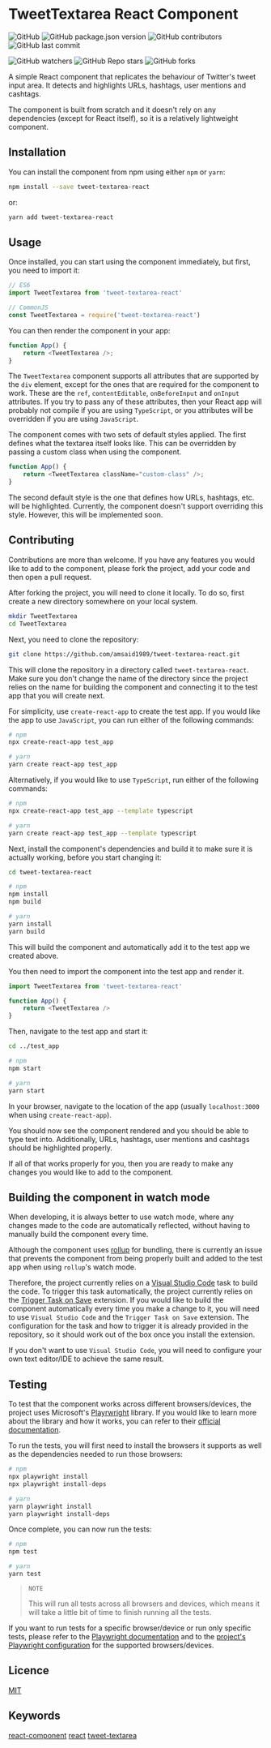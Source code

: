# TweetTextarea React Component

![GitHub](https://img.shields.io/github/license/amsaid1989/tweet-textarea-react) ![GitHub package.json version](https://img.shields.io/github/package-json/v/amsaid1989/tweet-textarea-react) ![GitHub contributors](https://img.shields.io/github/contributors/amsaid1989/tweet-textarea-react) ![GitHub last commit](https://img.shields.io/github/last-commit/amsaid1989/tweet-textarea-react)

![GitHub watchers](https://img.shields.io/github/watchers/amsaid1989/tweet-textarea-react?style=social) ![GitHub Repo stars](https://img.shields.io/github/stars/amsaid1989/tweet-textarea-react?style=social) ![GitHub forks](https://img.shields.io/github/forks/amsaid1989/tweet-textarea-react?style=social)

A simple React component that replicates the behaviour of Twitter's tweet input area. It detects and highlights URLs, hashtags, user mentions and cashtags.

The component is built from scratch and it doesn't rely on any dependencies (except for React itself), so it is a relatively lightweight component.

## Installation

You can install the component from npm using either `npm` or `yarn`:

```bash
npm install --save tweet-textarea-react
```

or:

```bash
yarn add tweet-textarea-react
```

## Usage

Once installed, you can start using the component immediately, but first, you need to import it:

```javascript
// ES6
import TweetTextarea from 'tweet-textarea-react'

// CommonJS
const TweetTextarea = require('tweet-textarea-react')
```

You can then render the component in your app:

```javascript
function App() {
    return <TweetTextarea />;
}
```

The `TweetTextarea` component supports all attributes that are supported by the `div` element, except for the ones that are required for the component to work. These are the `ref`, `contentEditable`, `onBeforeInput` and `onInput` attributes. If you try to pass any of these attributes, then your React app will probably not compile if you are using `TypeScript`, or you attributes will be overridden if you are using `JavaScript`.

The component comes with two sets of default styles applied. The first defines what the textarea itself looks like. This can be overridden by passing a custom class when using the component.

```javascript
function App() {
    return <TweetTextarea className="custom-class" />;
}
```

The second default style is the one that defines how URLs, hashtags, etc. will be highlighted. Currently, the component doesn't support overriding this style. However, this will be implemented soon.

## Contributing

Contributions are more than welcome. If you have any features you would like to add to the component, please fork the project, add your code and then open a pull request.

After forking the project, you will need to clone it locally. To do so, first create a new directory somewhere on your local system.

```bash
mkdir TweetTextarea
cd TweetTextarea
```

Next, you need to clone the repository:

```bash
git clone https://github.com/amsaid1989/tweet-textarea-react.git
```

This will clone the repository in a directory called `tweet-textarea-react`. Make sure you don't change the name of the directory since the project relies on the name for building the component and connecting it to the test app that you will create next.

For simplicity, use `create-react-app` to create the test app. If you would like the app to use `JavaScript`, you can run either of the following commands:

```bash
# npm
npx create-react-app test_app

# yarn
yarn create react-app test_app
```

Alternatively, if you would like to use `TypeScript`, run either of the following commands:

```bash
# npm
npx create-react-app test_app --template typescript

# yarn
yarn create react-app test_app --template typescript
```

Next, install the component's dependencies and build it to make sure it is actually working, before you start changing it:

```bash
cd tweet-textarea-react

# npm
npm install
npm build

# yarn
yarn install
yarn build
```

This will build the component and automatically add it to the test app we created above.

You then need to import the component into the test app and render it.

```javascript
import TweetTextarea from 'tweet-textarea-react'

function App() {
    return <TweetTextarea />
}
```

Then, navigate to the test app and start it:

```bash
cd ../test_app

# npm
npm start

# yarn
yarn start
```

In your browser, navigate to the location of the app (usually `localhost:3000` when using `create-react-app`).

You should now see the component rendered and you should be able to type text into. Additionally, URLs, hashtags, user mentions and cashtags should be highlighted properly.

If all of that works properly for you, then you are ready to make any changes you would like to add to the component.

## Building the component in watch mode

When developing, it is always better to use watch mode, where any changes made to the code are automatically reflected, without having to manually build the component every time.

Although the component uses [rollup](https://www.rollupjs.org/guide/en/) for bundling, there is currently an issue that prevents the component from being properly built and added to the test app when using `rollup`'s watch mode.

Therefore, the project currently relies on a [Visual Studio Code](https://code.visualstudio.com/) task to build the code. To trigger this task automatically, the project currently relies on the [Trigger Task on Save](https://open-vsx.org/extension/Gruntfuggly/triggertaskonsave) extension. If you would like to build the component automatically every time you make a change to it, you will need to use `Visual Studio Code` and the `Trigger Task on Save` extension. The configuration for the task and how to trigger it is already provided in the repository, so it should work out of the box once you install the extension.

If you don't want to use `Visual Studio Code`, you will need to configure your own text editor/IDE to achieve the same result.

## Testing

To test that the component works across different browsers/devices, the project uses Microsoft's [Playrwright](https://playwright.dev/) library. If you would like to learn more about the library and how it works, you can refer to their [official documentation](https://playwright.dev/docs/intro).

To run the tests, you will first need to install the browsers it supports as well as the dependencies needed to run those browsers:

```bash
# npm
npx playwright install
npx playwright install-deps

# yarn
yarn playwright install
yarn playwright install-deps
```

Once complete, you can now run the tests:

```bash
# npm
npm test

# yarn
yarn test
```

> `NOTE`
> 
> This will run all tests across all browsers and devices, which means it will take a little bit of time to finish running all the tests.

If you want to run tests for a specific browser/device or run only specific tests, please refer to the [Playwright documentation](https://playwright.dev/docs/intro#command-line) and to the [project's Playwright configuration](./playwright.config.ts) for the supported browsers/devices.

## Licence

[MIT](https://mit-license.org/)

## Keywords

[react-component](https://www.npmjs.com/search?q=keywords:react-component) [react](https://www.npmjs.com/search?q=keywords:react) [tweet-textarea](https://www.npmjs.com/search?q=keywords:tweet-textarea)
